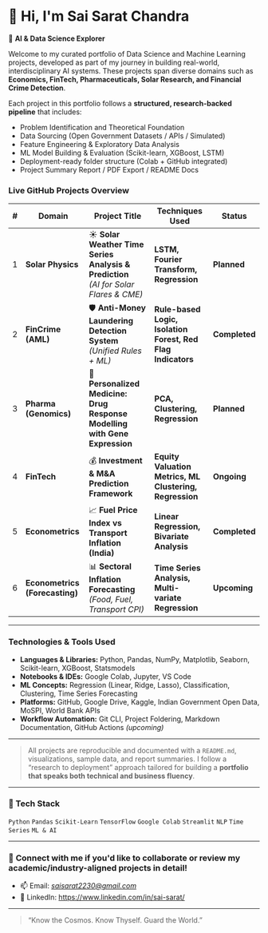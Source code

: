 # 👋 Hi, I'm Sai Sarat Chandra

🎯 **AI & Data Science Explorer**  

Welcome to my curated portfolio of Data Science and Machine Learning projects, developed as part of my journey in building real-world, interdisciplinary AI systems. These projects span diverse domains such as **Economics, FinTech, Pharmaceuticals, Solar Research, and Financial Crime Detection**.

Each project in this portfolio follows a **structured, research-backed pipeline** that includes:
- Problem Identification and Theoretical Foundation
- Data Sourcing (Open Government Datasets / APIs / Simulated)
- Feature Engineering & Exploratory Data Analysis
- ML Model Building & Evaluation (Scikit-learn, XGBoost, LSTM)
- Deployment-ready folder structure (Colab + GitHub integrated)
- Project Summary Report / PDF Export / README Docs

### Live GitHub Projects Overview

| # | Domain                         | Project Title                                                                             | Techniques Used                                             | Status        |
| - | ------------------------------ | ----------------------------------------------------------------------------------------- | ----------------------------------------------------------- | ------------- |
| 1 | **Solar Physics**              | ☀️ **Solar Weather Time Series Analysis & Prediction** <br> *(AI for Solar Flares & CME)* | **LSTM, Fourier Transform, Regression**                     | **Planned**   |
| 2 | **FinCrime (AML)**             | 🛡️ **Anti-Money Laundering Detection System** <br> *(Unified Rules + ML)*                | **Rule-based Logic, Isolation Forest, Red Flag Indicators** | **Completed**  |
| 3 | **Pharma (Genomics)**          | 🧬 **Personalized Medicine: Drug Response Modelling with Gene Expression**                | **PCA, Clustering, Regression**                             | **Planned**   |
| 4 | **FinTech**                    | 💰 **Investment & M\&A Prediction Framework**                                             | **Equity Valuation Metrics, ML Clustering, Regression**     | **Ongoing**   |
| 5 | **Econometrics**               | 📈 **Fuel Price Index vs Transport Inflation (India)**                                    | **Linear Regression, Bivariate Analysis**                   | **Completed** |
| 6 | **Econometrics (Forecasting)** | 📊 **Sectoral Inflation Forecasting** <br> *(Food, Fuel, Transport CPI)*                  | **Time Series Analysis, Multi-variate Regression**          | **Upcoming**  |

---

### Technologies & Tools Used

- **Languages & Libraries:** Python, Pandas, NumPy, Matplotlib, Seaborn, Scikit-learn, XGBoost, Statsmodels
- **Notebooks & IDEs:** Google Colab, Jupyter, VS Code
- **ML Concepts:** Regression (Linear, Ridge, Lasso), Classification, Clustering, Time Series Forecasting
- **Platforms:** GitHub, Google Drive, Kaggle, Indian Government Open Data, MoSPI, World Bank APIs
- **Workflow Automation:** Git CLI, Project Foldering, Markdown Documentation, GitHub Actions *(upcoming)*

---

> All projects are reproducible and documented with a `README.md`, visualizations, sample data, and report summaries. I follow a “research to deployment” approach tailored for building a **portfolio that speaks both technical and business fluency**.

---


### 🧰 Tech Stack
`Python` `Pandas` `Scikit-Learn` `TensorFlow` `Google Colab` `Streamlit` `NLP` `Time Series` `ML & AI`

---

### 📩 **Connect with me** if you'd like to collaborate or review my academic/industry-aligned projects in detail!
- 📫 Email: *saisarat2230@gmail.com*
- 🔗 LinkedIn: https://www.linkedin.com/in/sai-sarat/

---

> “Know the Cosmos. Know Thyself. Guard the World.”
